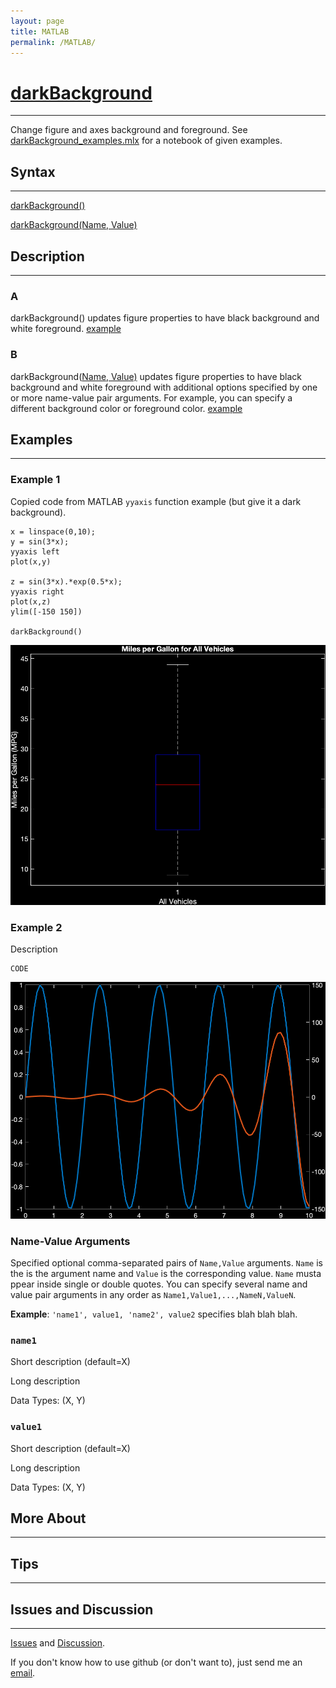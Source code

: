 ```yaml
---
layout: page
title: MATLAB
permalink: /MATLAB/
---
```


# [darkBackground](https://github.com/tulimid1/darkBackground_matlab/blob/main/darkBackground.m) 
---

Change figure and axes background and foreground. See [darkBackground_examples.mlx](https://github.com/tulimid1/darkBackground_matlab/blob/main/darkBackground_examples.mlx) for a notebook of given examples. 

## Syntax
---
[darkBackground()](#a)

[darkBackground(Name, Value)](#b)

## Description
---
### A
darkBackground() updates figure properties to have black background and white foreground. [example](#example-1)

### B
darkBackground([Name, Value)](#name-value-arguments) updates figure properties to have black background and white foreground with additional options specified by one or more name-value pair arguments. For example, you can specify a different background color or foreground color. [example](#example-2)

## Examples 
---
### Example 1
Copied code from MATLAB `yyaxis` function example (but give it a dark background). 

    x = linspace(0,10);
    y = sin(3*x);
    yyaxis left
    plot(x,y)

    z = sin(3*x).*exp(0.5*x);
    yyaxis right
    plot(x,z)
    ylim([-150 150])
    
    darkBackground()
    
![fig1](/assets/ex1.png)
    
### Example 2
Description

    CODE
    
![fig2](/assets/ex2.png)

### Name-Value Arguments

Specified optional comma-separated pairs of ```Name,Value``` arguments. ```Name``` is the is the argument name and ```Value``` is the corresponding value. ```Name``` musta ppear inside single or double quotes. You can specify several name and value pair arguments in any order as ```Name1,Value1,...,NameN,ValueN```. 

**Example**: ```'name1', value1, 'name2', value2``` specifies blah blah blah.

### ```name1```
Short description (default=X)

Long description

Data Types: (X, Y)

### ```value1```
Short description (default=X)

Long description

Data Types: (X, Y)

## More About 
---

## Tips 
---

## Issues and Discussion
---

[Issues](https://github.com/tulimid1/TASK/issues) and [Discussion](https://github.com/tulimid1/TASK/discussions).

If you don't know how to use github (or don't want to), just send me an [email](mailto:tulimid@udel.edu). 
